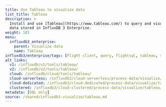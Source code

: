 ```yaml
---
title: Use Tableau to visualize data
list_title: Tableau
description: >
  Install and use [Tableau](https://www.tableau.com/) to query and visualize
  data stored in InfluxDB 3 Enterprise.
weight: 101
menu:
  influxdb3_enterprise:
    parent: Visualize data
    name: Tableau
influxdb3/enterprise/tags: [Flight client, query, flightsql, tableau, sql]
alt_links:
  v1: /influxdb/v1/tools/tableau/
  v2: /influxdb/v2/tools/tableau/
  cloud: /influxdb/cloud/tools/tableau/
  cloud-serverless: /influxdb3/cloud-serverless/process-data/visualize/tableau/
  cloud-dedicated: /influxdb3/cloud-dedicated/process-data/visualize/tableau/
  clustered: /influxdb3/cloud-clustered/process-data/visualize/tableau/
metadata: [SQL only]
source: /shared/influxdb3-visualize/tableau.md
---
```


<!--
The content of this file is at content/shared/influxdb3-visualize/tableau.md
-->
